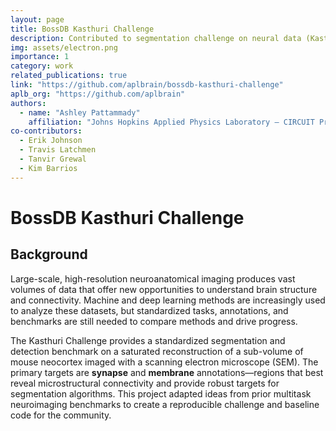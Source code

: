 ```yaml
---
layout: page
title: BossDB Kasthuri Challenge
description: Contributed to segmentation challenge on neural data (Kasthuri dataset)
img: assets/electron.png
importance: 1
category: work
related_publications: true
link: "https://github.com/aplbrain/bossdb-kasthuri-challenge"
aplb_org: "https://github.com/aplbrain"
authors:
  - name: "Ashley Pattammady"
    affiliation: "Johns Hopkins Applied Physics Laboratory — CIRCUIT Program (Fellow, 2022–2023)"
co-contributors:
  - Erik Johnson
  - Travis Latchmen
  - Tanvir Grewal
  - Kim Barrios
---
```


# BossDB Kasthuri Challenge

## Background
Large-scale, high-resolution neuroanatomical imaging produces vast volumes of data that offer new opportunities to understand brain structure and connectivity. Machine and deep learning methods are increasingly used to analyze these datasets, but standardized tasks, annotations, and benchmarks are still needed to compare methods and drive progress.

The Kasthuri Challenge provides a standardized segmentation and detection benchmark on a saturated reconstruction of a sub-volume of mouse neocortex imaged with a scanning electron microscope (SEM). The primary targets are **synapse** and **membrane** annotations—regions that best reveal microstructural connectivity and provide robust targets for segmentation algorithms. This project adapted ideas from prior multitask neuroimaging benchmarks to create a reproducible challenge and baseline code for the community.
